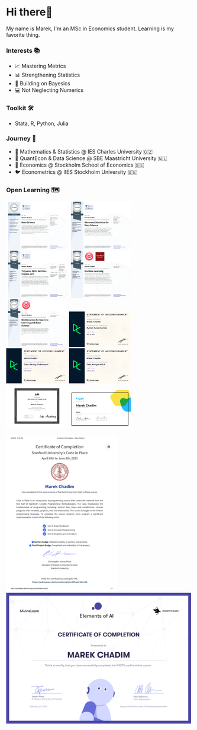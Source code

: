 # Hi there👋 
My name is Marek, I'm an MSc in Economics student. Learning is my favorite thing.

### Interests 📚
- 📈 Mastering Metrics
- 📊 Strengthening Statistics
- 🎲 Building on Bayesics
- 💻 Not Neglecting Numerics

### Toolkit 🛠️
- Stata, R, Python, Julia
  
### Journey 🏫
- 🐣 Mathematics & Statistics @ IES Charles University 🇨🇿
- 🐥 QuantEcon & Data Science @ SBE Maastricht University 🇳🇱
- 🐔 Economics @ Stockholm School of Economics 🇸🇪 
- 🐦 Econometrics @ IIES Stockholm University 🇸🇪 

### Open Learning 🗺️

<p float="left">
  <img src="DataScience.png" width="33%" />
  <img src="Statistics.png" width="33%" />
  <img src="Tidyverse.png" width="33%" />
  <img src="MachineLearning.png" width="33%" />
  <img src="Mathematics.png" width="33%" />
  <img src="PythonFundamentals.png" width="33%" />
  <img src="DataLiteracy.png" width="33%" />
  <img src="DataAnalystR.png" width="33%" />
  <img src="certificate-of-completion-for-introduction-to-julia.png" width="33%" />
  <img src="PythonKaggle.png" width="33%" />
</p>

</p>

  <img src="StanfordCode23.png" width="300" />
  <img src="certificate-elements-of-ai.png" width="500" />
 
</p>

 






